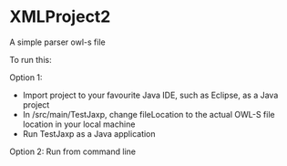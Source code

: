 # XMLProject2
A simple parser owl-s file

To run this:

Option 1:
- Import project to your favourite Java IDE, such as Eclipse, as a Java project
- In /src/main/TestJaxp, change fileLocation to the actual OWL-S file location in your local machine
- Run TestJaxp as a Java application


Option 2: Run from command line
